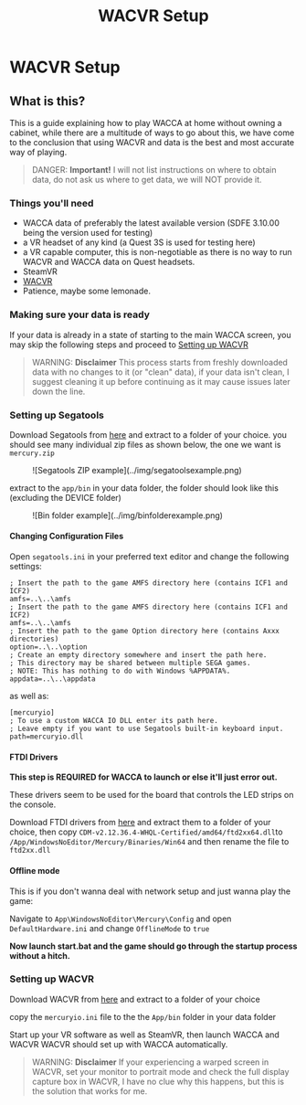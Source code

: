 ﻿---
title: WACVR Setup
---
# WACVR Setup
## What is this?
This is a guide explaining how to play WACCA at home without owning a cabinet, while there are a multitude of ways to go about this, we have come to the conclusion that using WACVR and data is the best and most accurate way of playing.

> DANGER: **Important!**
> I will not list instructions on where to obtain data, do not ask us where to get data,
> we will NOT provide it.

### Things you'll need
- WACCA data of preferably the latest available version (SDFE 3.10.00 being the version used for testing)
- a VR headset of any  kind (a Quest 3S is used for testing here)
- a VR capable computer, this is non-negotiable as there is no way to run WACVR and WACCA data on Quest headsets.
- SteamVR
- [WACVR](https://github.com/xiaopeng12138/WACVR)
- Patience, maybe some lemonade.

### Making sure your data is ready
If your data is already in a state of starting to the main WACCA screen, you may skip the following steps and proceed to [Setting up WACVR](#setting-up-wacvr)

> WARNING: **Disclaimer**
> This process starts from freshly downloaded data with no changes to it (or "clean" data), if your data isn't clean, I suggest cleaning it up before continuing as it may cause issues later down the line.


### Setting up Segatools
Download Segatools from [here](https://gitea.tendokyu.moe/TeamTofuShop/segatools) and extract to a folder of your choice.
you should see many individual zip files as shown below, the one we want is `mercury.zip`

<figure markdown>![Segatools ZIP example](../img/segatoolsexample.png)
</figure>


extract to the `app/bin` in your data folder, the folder should look like this (excluding the DEVICE folder) 

<figure markdown>![Bin folder example](../img/binfolderexample.png)
</figure>

#### Changing Configuration Files


Open `segatools.ini` in your preferred text editor and change the following settings:

    ; Insert the path to the game AMFS directory here (contains ICF1 and ICF2)
    amfs=..\..\amfs
    ; Insert the path to the game AMFS directory here (contains ICF1 and ICF2)
    amfs=..\..\amfs  
    ; Insert the path to the game Option directory here (contains Axxx directories)
    option=..\..\option
    ; Create an empty directory somewhere and insert the path here.
    ; This directory may be shared between multiple SEGA games.
    ; NOTE: This has nothing to do with Windows %APPDATA%.
    appdata=..\..\appdata
    
   as well as:
   

    [mercuryio]
    ; To use a custom WACCA IO DLL enter its path here.
    ; Leave empty if you want to use Segatools built-in keyboard input.
    path=mercuryio.dll
  

#### FTDI Drivers
**This step is REQUIRED for WACCA to launch or else it'll just error out.**

These drivers seem to be used for the board that controls the LED strips on the console.

Download FTDI drivers from [here](https://ftdichip.com/wp-content/uploads/2023/09/CDM-v2.12.36.4-WHQL-Certified.zip) and extract them to a folder of your choice, then copy ``CDM-v2.12.36.4-WHQL-Certified/amd64/ftd2xx64.dll``to `/App/WindowsNoEditor/Mercury/Binaries/Win64` and then rename the file to ``ftd2xx.dll``

#### Offline mode
This is if you don't wanna deal with network setup and just wanna play the game:

Navigate to `App\WindowsNoEditor\Mercury\Config` and open `DefaultHardware.ini` and change `OfflineMode` to `true`

**Now launch start.bat and the game should go through the startup process without a hitch.**

### Setting up WACVR
Download WACVR from [here](https://github.com/xiaopeng12138/WACVR) and extract to a folder of your choice

copy the `mercuryio.ini` file to the the `App/bin` folder in your data folder

Start up your VR software as well as SteamVR, then launch WACCA and WACVR
WACVR should set up with WACCA automatically.

> WARNING: **Disclaimer**
> If your experiencing a warped screen in WACVR, set your monitor to portrait mode and check the full display capture box in WACVR, I have no clue why this happens, but this is the solution that works for me.





